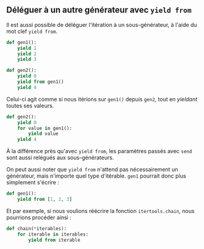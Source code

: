 ## Déléguer à un autre générateur avec `yield from`

Il est aussi possible de déléguer l'itération à un sous-générateur, à l'aide du mot clef `yield from`.

```python
def gen1():
    yield 1
    yield 2
    yield 3

def gen2():
    yield 0
    yield from gen1()
    yield 4
```

Celui-ci agit comme si nous itérions sur `gen1()` depuis `gen2`, tout en *yieldant* toutes ses valeurs.

```python
def gen2():
    yield 0
    for value in gen1():
        yield value
    yield 4
```

À la différence près qu'avec `yield from`, les paramètres passés avec `send` sont aussi relégués aux sous-générateurs.

On peut aussi noter que `yield from` n'attend pas nécessairement un générateur, mais n'importe quel type d'itérable. `gen1` pourrait donc plus simplement s'écrire :

```python
def gen1():
    yield from [1, 2, 3]
```

Et par exemple, si nous voulions réécrire la fonction `itertools.chain`, nous pourrions procéder ainsi :

```python
def chain(*iterables):
    for iterable in iterables:
        yield from iterable
```
